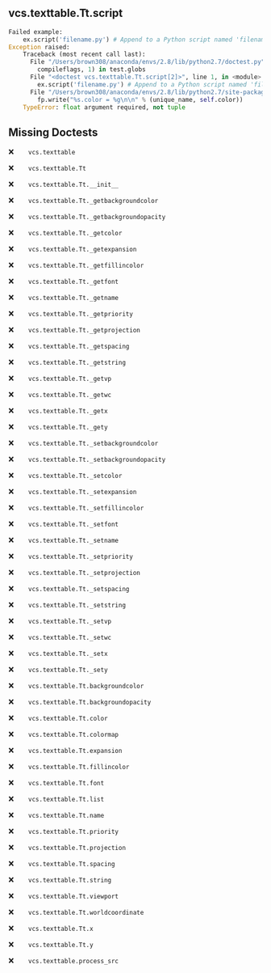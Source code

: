 vcs.texttable.Tt.script
-----------------------
```python
Failed example:
    ex.script('filename.py') # Append to a Python script named 'filename.py'
Exception raised:
    Traceback (most recent call last):
      File "/Users/brown308/anaconda/envs/2.8/lib/python2.7/doctest.py", line 1315, in __run
        compileflags, 1) in test.globs
      File "<doctest vcs.texttable.Tt.script[2]>", line 1, in <module>
        ex.script('filename.py') # Append to a Python script named 'filename.py'
      File "/Users/brown308/anaconda/envs/2.8/lib/python2.7/site-packages/vcs/texttable.py", line 558, in script
        fp.write("%s.color = %g\n\n" % (unique_name, self.color))
    TypeError: float argument required, not tuple
```

Missing Doctests
----------------
:x:```    vcs.texttable```

:x:```    vcs.texttable.Tt```

:x:```    vcs.texttable.Tt.__init__```

:x:```    vcs.texttable.Tt._getbackgroundcolor```

:x:```    vcs.texttable.Tt._getbackgroundopacity```

:x:```    vcs.texttable.Tt._getcolor```

:x:```    vcs.texttable.Tt._getexpansion```

:x:```    vcs.texttable.Tt._getfillincolor```

:x:```    vcs.texttable.Tt._getfont```

:x:```    vcs.texttable.Tt._getname```

:x:```    vcs.texttable.Tt._getpriority```

:x:```    vcs.texttable.Tt._getprojection```

:x:```    vcs.texttable.Tt._getspacing```

:x:```    vcs.texttable.Tt._getstring```

:x:```    vcs.texttable.Tt._getvp```

:x:```    vcs.texttable.Tt._getwc```

:x:```    vcs.texttable.Tt._getx```

:x:```    vcs.texttable.Tt._gety```

:x:```    vcs.texttable.Tt._setbackgroundcolor```

:x:```    vcs.texttable.Tt._setbackgroundopacity```

:x:```    vcs.texttable.Tt._setcolor```

:x:```    vcs.texttable.Tt._setexpansion```

:x:```    vcs.texttable.Tt._setfillincolor```

:x:```    vcs.texttable.Tt._setfont```

:x:```    vcs.texttable.Tt._setname```

:x:```    vcs.texttable.Tt._setpriority```

:x:```    vcs.texttable.Tt._setprojection```

:x:```    vcs.texttable.Tt._setspacing```

:x:```    vcs.texttable.Tt._setstring```

:x:```    vcs.texttable.Tt._setvp```

:x:```    vcs.texttable.Tt._setwc```

:x:```    vcs.texttable.Tt._setx```

:x:```    vcs.texttable.Tt._sety```

:x:```    vcs.texttable.Tt.backgroundcolor```

:x:```    vcs.texttable.Tt.backgroundopacity```

:x:```    vcs.texttable.Tt.color```

:x:```    vcs.texttable.Tt.colormap```

:x:```    vcs.texttable.Tt.expansion```

:x:```    vcs.texttable.Tt.fillincolor```

:x:```    vcs.texttable.Tt.font```

:x:```    vcs.texttable.Tt.list```

:x:```    vcs.texttable.Tt.name```

:x:```    vcs.texttable.Tt.priority```

:x:```    vcs.texttable.Tt.projection```

:x:```    vcs.texttable.Tt.spacing```

:x:```    vcs.texttable.Tt.string```

:x:```    vcs.texttable.Tt.viewport```

:x:```    vcs.texttable.Tt.worldcoordinate```

:x:```    vcs.texttable.Tt.x```

:x:```    vcs.texttable.Tt.y```

:x:```    vcs.texttable.process_src```


